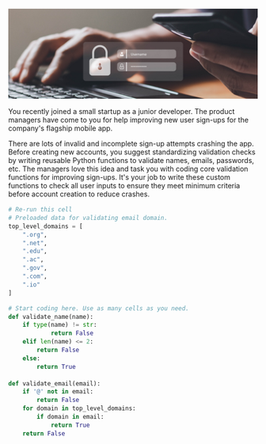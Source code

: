 ![login_img](login_img.jpg)


You recently joined a small startup as a junior developer. The product managers have come to you for help improving new user sign-ups for the company's flagship mobile app.

There are lots of invalid and incomplete sign-up attempts crashing the app. Before creating new accounts, you suggest standardizing validation checks by writing reusable Python functions to validate names, emails, passwords, etc. The managers love this idea and task you with coding core validation functions for improving sign-ups. It's your job to write these custom functions to check all user inputs to ensure they meet minimum criteria before account creation to reduce crashes.


```python
# Re-run this cell
# Preloaded data for validating email domain.
top_level_domains = [
    ".org",
    ".net",
    ".edu",
    ".ac",
    ".gov",
    ".com",
    ".io"
]
```


```python
# Start coding here. Use as many cells as you need.
def validate_name(name):
    if type(name) != str:
            return False
    elif len(name) <= 2: 
        return False
    else:
        return True

def validate_email(email):
    if '@' not in email:
        return False
    for domain in top_level_domains:
        if domain in email:
            return True
    return False

```
